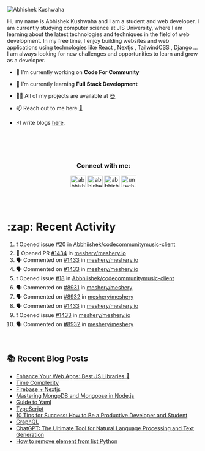 <!-- <img src="./profileheader.png"> -->

![Abhishek Kushwaha](https://wiidgets.vercel.app/api/banner?title=Abhishek%20Kushwaha&bio=Code%20|%20Community%20|%20Music&twitter=abbhishekstwt)

<!-- <h1 align="center"> <img src="https://c.tenor.com/HO7EBVsu04oAAAAi/pikachu-pokemon.gif" width="50"> I'm Abhishek Kushwaha <img src="https://cdn.discordapp.com/emojis/852778687958482944.gif?v=1" width="50"></h1>
<p align="center">
  <img src="https://readme-typing-svg.herokuapp.com?color=00FFFF&width=380&height=45&lines=UG+at+JIS+UNIVERSITY;GDSC+Lead+22;Discord+Bot+Developer;Full+Stack+Developer;Open-Source+Enthusiast;Nice+To+Meet+You+...;&center=true">
  </p>




 -->
Hi, my name is Abhishek Kushwaha and I am a student and web developer.
I am currently studying computer science at JIS University, where I am learning about the latest technologies and techniques in the field of web development.
In my free time, I enjoy building websites and web applications using technologies like React , Nextjs , TailwindCSS , Django ... I am always looking for new challenges and opportunities to learn and grow as a developer.


- 🔭 I’m currently working on **Code For Community**

- 🌱 I’m currently learning **Full Stack Development**

- 👨‍💻 All of my projects are available at [😎](https://github.com/Abbhiishek)

- 📫 Reach out to me here **[📧](abhishekkushwaha1479@gmail.com)**

- ⚡I write blogs [here](https://dev.to/abbhiishek).

<br>
<br>
<br>

<h3  align="center">Connect with me:</h3>
<p  align="center">
<a href="https://twitter.com/abbhishek_k" target="blank"><img align="center" src="https://raw.githubusercontent.com/rahuldkjain/github-profile-readme-generator/master/src/images/icons/Social/twitter.svg" alt="abbhishek_k" height="30" width="40" /></a>
<a href="https://linkedin.com/in/abhishek-kushwaha-653a74213/" target="blank"><img align="center" src="https://raw.githubusercontent.com/rahuldkjain/github-profile-readme-generator/master/src/images/icons/Social/linked-in-alt.svg" alt="abhishek-kushwaha-653a74213/" height="30" width="40" /></a>
<a href="https://instagram.com/abbhishek_k" target="blank"><img align="center" src="https://raw.githubusercontent.com/rahuldkjain/github-profile-readme-generator/master/src/images/icons/Social/instagram.svg" alt="abbhishek_k" height="30" width="40" /></a>
<a href="https://www.youtube.com/c/UCDV_cwac9byivL5hvpU9mHQ" target="blank"><img align="center" src="https://raw.githubusercontent.com/rahuldkjain/github-profile-readme-generator/master/src/images/icons/Social/youtube.svg" alt="untechnicaltech" height="30" width="40" /></a>

</p>
<br>
<br>
<h1>:zap: Recent Activity</h1>

<!--START_SECTION:activity-->
1. ❗ Opened issue [#20](https://github.com/Abbhiishek/codecommunitymusic-client/issues/20) in [Abbhiishek/codecommunitymusic-client](https://github.com/Abbhiishek/codecommunitymusic-client)
2. 💪 Opened PR [#1434](https://github.com/meshery/meshery.io/pull/1434) in [meshery/meshery.io](https://github.com/meshery/meshery.io)
3. 🗣 Commented on [#1433](https://github.com/meshery/meshery.io/issues/1433#issuecomment-1737879228) in [meshery/meshery.io](https://github.com/meshery/meshery.io)
4. 🗣 Commented on [#1433](https://github.com/meshery/meshery.io/issues/1433#issuecomment-1737694934) in [meshery/meshery.io](https://github.com/meshery/meshery.io)
5. ❗ Opened issue [#18](https://github.com/Abbhiishek/codecommunitymusic-client/issues/18) in [Abbhiishek/codecommunitymusic-client](https://github.com/Abbhiishek/codecommunitymusic-client)
6. 🗣 Commented on [#8931](https://github.com/meshery/meshery/issues/8931#issuecomment-1735681161) in [meshery/meshery](https://github.com/meshery/meshery)
7. 🗣 Commented on [#8932](https://github.com/meshery/meshery/issues/8932#issuecomment-1735677983) in [meshery/meshery](https://github.com/meshery/meshery)
8. 🗣 Commented on [#1433](https://github.com/meshery/meshery.io/issues/1433#issuecomment-1735676952) in [meshery/meshery.io](https://github.com/meshery/meshery.io)
9. ❗ Opened issue [#1433](https://github.com/meshery/meshery.io/issues/1433) in [meshery/meshery.io](https://github.com/meshery/meshery.io)
10. 🗣 Commented on [#8932](https://github.com/meshery/meshery/issues/8932#issuecomment-1735597379) in [meshery/meshery](https://github.com/meshery/meshery)
<!--END_SECTION:activity-->

<br>

  
## :books: Recent Blog Posts

<!-- BLOG-POST-LIST:START -->
- [Enhance Your Web Apps: Best JS Libraries 🔧](https://dev.to/abbhiishek/enhance-your-web-apps-best-js-libraries-1a3f)
- [Time Complexity](https://dev.to/abbhiishek/time-complexity-41a1)
- [Firebase + Nextjs](https://dev.to/abbhiishek/firebase-nextjs-511a)
- [Mastering MongoDB and Mongoose in Node.js](https://dev.to/abbhiishek/mastering-mongodb-and-mongoose-in-nodejs-1be5)
- [Guide to Yaml](https://dev.to/abbhiishek/guide-to-yaml-339b)
- [TypeScript](https://dev.to/abbhiishek/typescript-3abm)
- [10 Tips for Success: How to Be a Productive Developer and Student](https://dev.to/abbhiishek/10-tips-for-success-how-to-be-a-productive-developer-and-student-440f)
- [GraphQL](https://dev.to/abbhiishek/graphql-2hc2)
- [ChatGPT: The Ultimate Tool for Natural Language Processing and Text Generation](https://dev.to/abbhiishek/chatgpt-the-ultimate-tool-for-natural-language-processing-and-text-generation-40ag)
- [How to remove element from list Python](https://dev.to/abbhiishek/how-to-remove-element-from-list-python-22d6)
<!-- BLOG-POST-LIST:END -->
